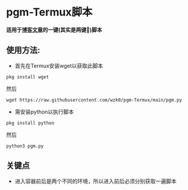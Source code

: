 # pgm-Termux脚本

**适用于[博客文章](https://wzk0.github.io/pm)的一键(其实是两键🌚)脚本**

## 使用方法:

* 首先在Termux安装wget以获取此脚本

```
pkg install wget
```

然后

```
wget https://raw.githubusercontent.com/wzk0/pgm-Termux/main/pgm.py
```

* 需安装python以执行脚本

```
pkg install python
```

然后

```
python3 pgm.py
```

## 关键点

* 进入容器前后是两个不同的环境，所以进入前后必须分别获取一遍脚本

